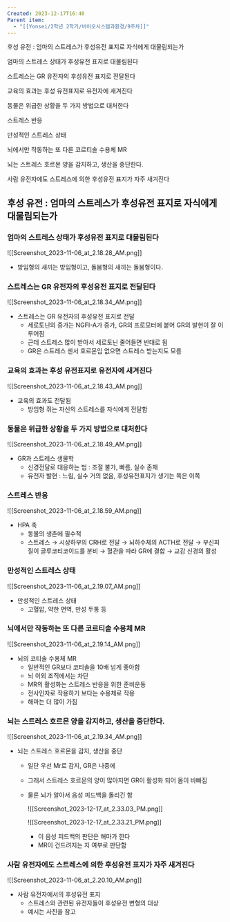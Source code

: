 ```yaml
---
Created: 2023-12-17T16:40
Parent item:
  - "[[Yonsei/2학년 2학기/바이오시스템과환경/9주차]]"
---
```

후성 유전 : 엄마의 스트레스가 후성유전 표지로 자식에게 대물림되는가

엄마의 스트레스 상태가 후성유전 표지로 대물림된다

스트레스는 GR 유전자의 후성유전 표지로 전달된다

교육의 효과는 후성 유전표지로 유전자에 새겨진다

동물은 위급한 상황을 두 가지 방법으로 대처한다

스트레스 반응

만성적인 스트레스 상태

뇌에서만 작동하는 또 다른 코르티솔 수용체 MR

뇌는 스트레스 호르몬 양을 감지하고, 생산을 중단한다.

사람 유전자에도 스트레스에 의한 후성유전 표지가 자주 새겨진다

## 후성 유전 : 엄마의 스트레스가 후성유전 표지로 자식에게 대물림되는가

### 엄마의 스트레스 상태가 후성유전 표지로 대물림된다

![[Screenshot_2023-11-06_at_2.18.28_AM.png]]

- 방임형의 새끼는 방임형이고, 돌봄형의 새끼는 돌봄형이다.

### 스트레스는 GR 유전자의 후성유전 표지로 전달된다

![[Screenshot_2023-11-06_at_2.18.34_AM.png]]

- 스트레스는 GR 유전자의 후성유전 표지로 전달
    - 세로토닌의 증가는 NGFI-A가 증가, GR의 프로모터에 붙어 GR의 발현이 잘 이루어짐
    - 근데 스트레스 많이 받아서 세로토닌 줄어들면 반대로 됨
    - GR은 스트레스 센서 호르몬임 없으면 스트레스 받는지도 모름

### 교육의 효과는 후성 유전표지로 유전자에 새겨진다

![[Screenshot_2023-11-06_at_2.18.43_AM.png]]

- 교육의 효과도 전달됨
    - 방임형 쥐는 자신의 스트레스를 자식에게 전달함

### 동물은 위급한 상황을 두 가지 방법으로 대처한다

![[Screenshot_2023-11-06_at_2.18.49_AM.png]]

- GR과 스트레스 생물학
    - 신경전달로 대응하는 법 : 조절 불가, 빠름, 실수 존재
    - 유전자 발현 : 느림, 실수 거의 없음, 후성유전표지가 생기는 쪽은 이쪽

### 스트레스 반응

![[Screenshot_2023-11-06_at_2.18.59_AM.png]]

- HPA 축
    - 동물의 생존에 필수적
    - 스트레스 → 시상하부의 CRH로 전달 → 뇌하수체의 ACTH로 전달 → 부신피질이 글루코티코이드를 분비 → 혈관을 따라 GR에 결합 → 교감 신경의 활성

### 만성적인 스트레스 상태

![[Screenshot_2023-11-06_at_2.19.07_AM.png]]

- 만성적인 스트레스 상태
    - 고혈압, 약한 면역, 만성 두통 등

### 뇌에서만 작동하는 또 다른 코르티솔 수용체 MR

![[Screenshot_2023-11-06_at_2.19.14_AM.png]]

- 뇌의 코티솔 수용체 MR
    - 일반적인 GR보다 코티솔을 10배 넘게 좋아함
    - 뇌 이외 조직에서는 차단
    - MR의 활성화는 스트레스 반응을 위한 준비운동
    - 전사인자로 작용하기 보다는 수용체로 작용
    - 해마는 더 많이 가짐

### 뇌는 스트레스 호르몬 양을 감지하고, 생산을 중단한다.

![[Screenshot_2023-11-06_at_2.19.34_AM.png]]

- 뇌는 스트레스 호르몬을 감지, 생산을 중단
    - 일단 우선 Mr로 감지, GR은 나중에
    - 그래서 스트레스 호르몬의 양이 많아지면 GR이 활성화 되어 몸이 바빠짐
    - 물론 뇌가 알아서 음성 피드백을 돌리긴 함
        
        ![[Screenshot_2023-12-17_at_2.33.03_PM.png]]
        
        ![[Screenshot_2023-12-17_at_2.33.21_PM.png]]
        
        - 이 음성 피드백의 판단은 해마가 한다
        - MR이 건드려지는 지 여부로 판단함

### 사람 유전자에도 스트레스에 의한 후성유전 표지가 자주 새겨진다

![[Screenshot_2023-11-06_at_2.20.10_AM.png]]

- 사람 유전자에서의 후성유전 표지
    - 스트레스와 관련된 유전자들이 후성유전 변형의 대상
    - 예시는 사진을 참고